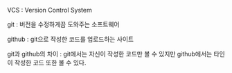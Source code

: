 VCS : Version Control System

git : 버전을 수정하게끔 도와주는 소프트웨어

github : git으로 작성한 코드를 업로드하는 사이트

git과 github의 차이 : git에서는 자신이 작성한 코드만 볼 수 있지만 github에서는 타인이 작성한 코드 또한 볼 수 있다.